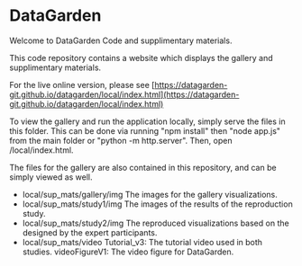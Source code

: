 # DataGarden

Welcome to DataGarden Code and supplimentary materials. 

This code repository contains a website which displays the gallery and supplimentary materials. 

For the live online version, please see [https://datagarden-git.github.io/datagarden/local/index.html](https://datagarden-git.github.io/datagarden/local/index.html)

To view the gallery and run the application locally, simply serve the files in this folder.
This can be done via running "npm install" then "node app.js" from the main folder or "python -m http.server". 
Then, open <yourlocalhost>/local/index.html.

The files for the gallery are also contained in this repository, and can be simply viewed as well. 
- local/sup_mats/gallery/img
The images for the gallery visualizations. 
- local/sup_mats/study1/img
The images of the results of the reproduction study. 
- local/sup_mats/study2/img
The reproduced visualizations based on the designed by the expert participants. 
- local/sup_mats/video
Tutorial_v3: The tutorial video used in both studies. 
videoFigureV1: The video figure for DataGarden. 





